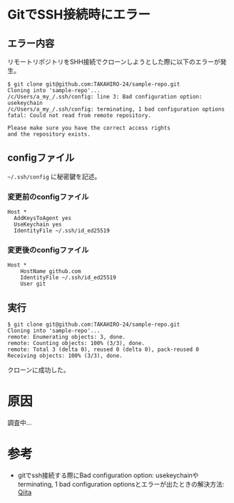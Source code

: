 # GitでSSH接続時にエラー

## エラー内容
リモートリポジトリをSHH接続でクローンしようとした際に以下のエラーが発生。
```
$ git clone git@github.com:TAKAHIRO-24/sample-repo.git
Cloning into 'sample-repo'...
/c/Users/a_my_/.ssh/config: line 3: Bad configuration option: usekeychain
/c/Users/a_my_/.ssh/config: terminating, 1 bad configuration options
fatal: Could not read from remote repository.

Please make sure you have the correct access rights
and the repository exists.
```

## configファイル
`~/.ssh/config` に秘密鍵を記述。

### 変更前のconfigファイル
```
Host *
  AddKeysToAgent yes
  UseKeychain yes
  IdentityFile ~/.ssh/id_ed25519
```
### 変更後のconfigファイル
```
Host *
    HostName github.com
    IdentityFile ~/.ssh/id_ed25519
    User git
```

## 実行
```
$ git clone git@github.com:TAKAHIRO-24/sample-repo.git
Cloning into 'sample-repo'...
remote: Enumerating objects: 3, done.
remote: Counting objects: 100% (3/3), done.
remote: Total 3 (delta 0), reused 0 (delta 0), pack-reused 0
Receiving objects: 100% (3/3), done.
```
クローンに成功した。

# 原因
調査中...

# 参考
- gitでssh接続する際にBad configuration option: usekeychainやterminating, 1 bad configuration optionsとエラーが出たときの解決方法: [Qiita](https://qiita.com/kaino5454/items/98dcf3a996f2074e0074 "gitでssh接続する際にBad configuration option: usekeychainやterminating, 1 bad configuration optionsとエラーが出たときの解決方法")
